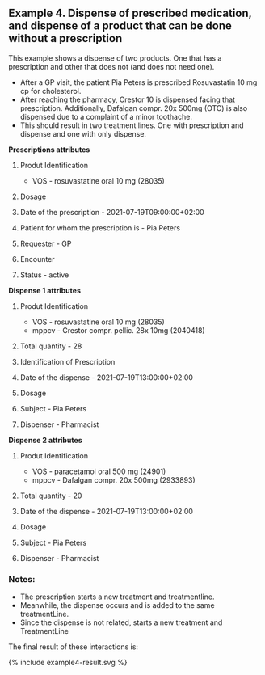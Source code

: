 ## Example 4. Dispense of prescribed medication, and dispense of a product that can be done without a prescription

This example shows a dispense of two products. One that has a prescription and other that does not (and does not need one).


* After a GP visit, the patient Pia Peters is prescribed Rosuvastatin 10 mg cp for cholesterol.
* After reaching the pharmacy, Crestor 10 is dispensed facing that prescription. Additionally, Dafalgan compr. 20x 500mg (OTC) is also dispensed due to a complaint of a minor toothache.
* This should result in two treatment lines. One with prescription and dispense and one with only dispense.

**Prescriptions attributes**
1. Produt Identification
    * VOS - rosuvastatine oral 10 mg (28035)
  
2. Dosage 
   
3. Date of the prescription - 2021-07-19T09:00:00+02:00
   
4. Patient for whom the prescription is - Pia Peters
   
5. Requester - GP
   
6. Encounter 
   
7. Status - active


**Dispense 1 attributes**
1. Produt Identification
      * VOS - rosuvastatine oral 10 mg (28035)
      * mppcv - Crestor compr. pellic. 28x 10mg (2040418)
  
2. Total quantity - 28
   
3. Identification of Prescription
   
4. Date of the dispense - 2021-07-19T13:00:00+02:00
   
5. Dosage 
   
6. Subject - Pia Peters
   
7. Dispenser - Pharmacist

**Dispense 2 attributes**
1. Produt Identification
      * VOS - paracetamol oral 500 mg (24901)
      * mppcv - Dafalgan compr. 20x 500mg (2933893)
  
2. Total quantity - 20
   
3. Date of the dispense - 2021-07-19T13:00:00+02:00
   
4. Dosage 
   
5. Subject - Pia Peters
   
6. Dispenser - Pharmacist


### Notes:  
* The prescription starts a new treatment and treatmentline. 
* Meanwhile, the dispense  occurs and is added to the same treatmentLine.
* Since the dispense is not related, starts a new treatment and TreatmentLine

The final result of these interactions is:  
  <div>
{% include example4-result.svg %}
</div>